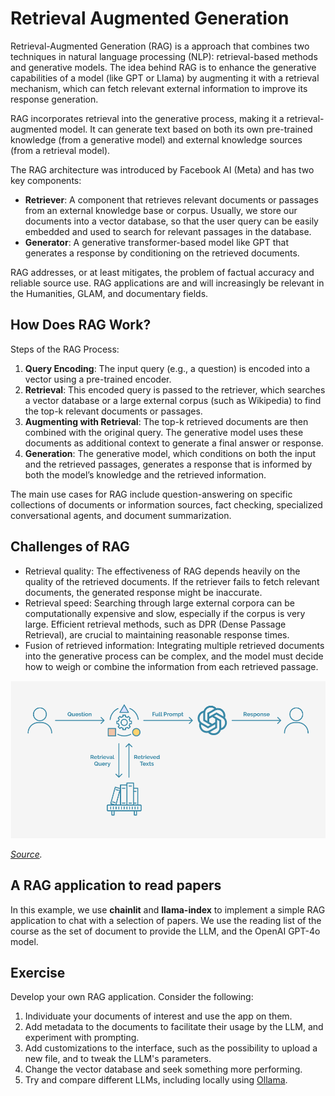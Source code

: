 # Retrieval Augmented Generation

Retrieval-Augmented Generation (RAG) is a approach that combines two techniques in natural language processing (NLP): retrieval-based methods and generative models. The idea behind RAG is to enhance the generative capabilities of a model (like GPT or Llama) by augmenting it with a retrieval mechanism, which can fetch relevant external information to improve its response generation.

RAG incorporates retrieval into the generative process, making it a retrieval-augmented model. It can generate text based on both its own pre-trained knowledge (from a generative model) and external knowledge sources (from a retrieval model).

The RAG architecture was introduced by Facebook AI (Meta) and has two key components:

* **Retriever**: A component that retrieves relevant documents or passages from an external knowledge base or corpus. Usually, we store our documents into a vector database, so that the user query can be easily embedded and used to search for relevant passages in the database.
* **Generator**: A generative transformer-based model like GPT that generates a response by conditioning on the retrieved documents.

RAG addresses, or at least mitigates, the problem of factual accuracy and reliable source use. RAG applications are and will increasingly be relevant in the Humanities, GLAM, and documentary fields.

## How Does RAG Work?

Steps of the RAG Process:

1.	**Query Encoding**: The input query (e.g., a question) is encoded into a vector using a pre-trained encoder.
2.	**Retrieval**: This encoded query is passed to the retriever, which searches a vector database or a large external corpus (such as Wikipedia) to find the top-k relevant documents or passages.
3.	**Augmenting with Retrieval**: The top-k retrieved documents are then combined with the original query. The generative model uses these documents as additional context to generate a final answer or response.
4.	**Generation**: The generative model, which conditions on both the input and the retrieved passages, generates a response that is informed by both the model’s knowledge and the retrieved information.

The main use cases for RAG include question-answering on specific collections of documents or information sources, fact checking, specialized conversational agents, and document summarization.

## Challenges of RAG

* Retrieval quality: The effectiveness of RAG depends heavily on the quality of the retrieved documents. If the retriever fails to fetch relevant documents, the generated response might be inaccurate.
* Retrieval speed: Searching through large external corpora can be computationally expensive and slow, especially if the corpus is very large. Efficient retrieval methods, such as DPR (Dense Passage Retrieval), are crucial to maintaining reasonable response times.
* Fusion of retrieved information: Integrating multiple retrieved documents into the generative process can be complex, and the model must decide how to weigh or combine the information from each retrieved passage.

<img src="figures/rag.png" width="600px" heigth="500px">

*[Source](https://www.trantorinc.com/blog/what-is-rag-retrieval-augmented-generation).*

## A RAG application to read papers

In this example, we use **chainlit** and **llama-index** to implement a simple RAG application to chat with a selection of papers. We use the reading list of the course as the set of document to provide the LLM, and the OpenAI GPT-4o model.

## Exercise

Develop your own RAG application. Consider the following:

1. Individuate your documents of interest and use the app on them.
2. Add metadata to the documents to facilitate their usage by the LLM, and experiment with prompting.
3. Add customizations to the interface, such as the possibility to upload a new file, and to tweak the LLM's parameters.
4. Change the vector database and seek something more performing.
5. Try and compare different LLMs, including locally using [Ollama](https://ollama.com/).
